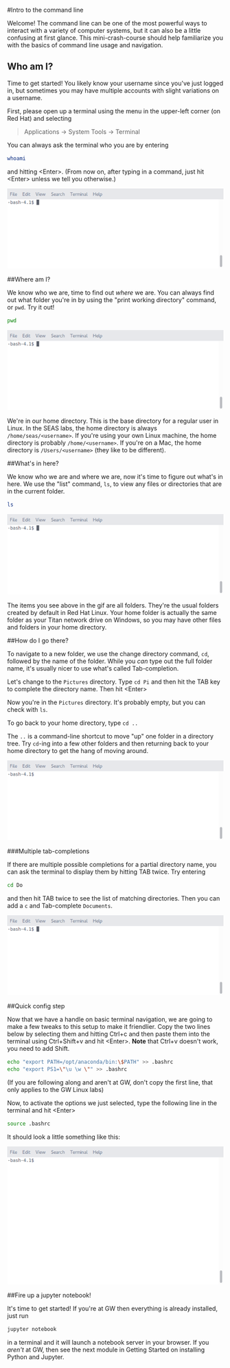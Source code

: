 #Intro to the command line

Welcome! The command line can be one of the most powerful ways to interact with
a variety of computer systems, but it can also be a little confusing at first
glance. This mini-crash-course should help familiarize you with the basics of
command line usage and navigation.


## Who am I?

Time to get started! You likely know your username since you've just logged in,
but sometimes you may have multiple accounts with slight variations on a
username.

First, please open up a terminal using the menu in the upper-left corner (on Red
Hat) and selecting

> Applications -> System Tools -> Terminal

You can always ask the terminal who you are by entering

```Bash
whoami
```

and hitting \<Enter\>. (From now on, after typing in a command, just hit
\<Enter\> unless we tell you otherwise.)

![whoami](./images/1.whoami.gif)

##Where am I?

We know who we are, time to find out *where* we are. You can always find out
what folder you're in by using the "print working directory" command, or `pwd`.
Try it out!

```Bash
pwd
```

![pwd](./images/2.pwd.gif)

We're in our home directory. This is the base directory for a regular user in
Linux. In the SEAS labs, the home directory is always `/home/seas/<username>`.
If you're using your own Linux machine, the home directory is probably
`/home/<username>`. If you're on a Mac, the home directory is
`/Users/<username>` (they like to be different).

##What's in here?

We know who we are and where we are, now it's time to figure out what's in here.
We use the "list" command, `ls`, to view any files or directories that are in
the current folder.

```Bash
ls
```

![ls](./images/3.ls.gif)

The items you see above in the gif are all folders. They're the usual folders
created by default in Red Hat Linux. Your home folder is actually the same
folder as your Titan network drive on Windows, so you may have other files and
folders in your home directory.

##How do I go there?

To navigate to a new folder, we use the change directory command, `cd`, followed
by the name of the folder. While you *can* type out the full folder name, it's
usually nicer to use what's called Tab-completion.

Let's change to the `Pictures` directory. Type `cd Pi` and then hit the TAB key
to complete the directory name. Then hit \<Enter\>

Now you're in the `Pictures` directory. It's probably empty, but you can check
with `ls`.

To go back to your home directory, type `cd ..`

The `..` is a command-line shortcut to move "up" one folder in a directory tree.
Try `cd`-ing into a few other folders and then returning back to your home
directory to get the hang of moving around.

![cd](./images/4.cd.gif)

###Multiple tab-completions

If there are multiple possible completions for a partial directory name, you can
ask the terminal to display them by hitting TAB twice. Try entering

```Bash
cd Do
```

and then hit TAB twice to see the list of matching directories. Then you can add
a `c` and Tab-complete `Documents`.

![cdtabtab](./images/5.cdtabtab.gif)

##Quick config step

Now that we have a handle on basic terminal navigation, we are going to make a
few tweaks to this setup to make it friendlier. Copy the two lines below by
selecting them and hitting Ctrl+c and then paste them into the terminal using
Ctrl+Shift+v and hit \<Enter\>. **Note** that Ctrl+v doesn't work, you need to
add Shift.

```Bash
echo "export PATH=/opt/anaconda/bin:\$PATH" >> .bashrc
echo "export PS1=\"\u \w \"" >> .bashrc
```

(If you are following along and aren't at GW, don't copy the first line, that
only applies to the GW Linux labs)

Now, to activate the options we just selected, type the following line in the
terminal and hit \<Enter\>

```Bash
source .bashrc
```

It should look a little something like this:

![image](./images/6.bashrc.gif)

##Fire up a jupyter notebook!

It's time to get started! If you're at GW then everything is already installed,
just run

```Bash
jupyter notebook
```

in a terminal and it will launch a notebook server in your browser. If you
*aren't* at GW, then see the next module in Getting Started on installing Python
and Jupyter.
